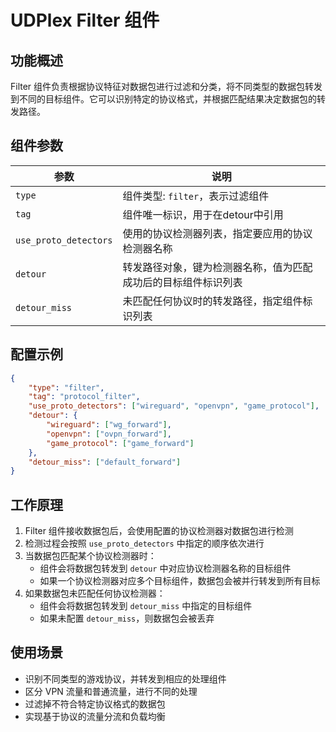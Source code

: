 # UDPlex Filter 组件

## 功能概述
Filter 组件负责根据协议特征对数据包进行过滤和分类，将不同类型的数据包转发到不同的目标组件。它可以识别特定的协议格式，并根据匹配结果决定数据包的转发路径。

## 组件参数

| 参数 | 说明 |
|------|------|
| `type` | 组件类型: `filter`，表示过滤组件 |
| `tag` | 组件唯一标识，用于在detour中引用 |
| `use_proto_detectors` | 使用的协议检测器列表，指定要应用的协议检测器名称 |
| `detour` | 转发路径对象，键为检测器名称，值为匹配成功后的目标组件标识列表 |
| `detour_miss` | 未匹配任何协议时的转发路径，指定组件标识列表 |

## 配置示例

```json
{
    "type": "filter",
    "tag": "protocol_filter",
    "use_proto_detectors": ["wireguard", "openvpn", "game_protocol"],
    "detour": {
        "wireguard": ["wg_forward"],
        "openvpn": ["ovpn_forward"],
        "game_protocol": ["game_forward"]
    },
    "detour_miss": ["default_forward"]
}
```

## 工作原理

1. Filter 组件接收数据包后，会使用配置的协议检测器对数据包进行检测
2. 检测过程会按照 `use_proto_detectors` 中指定的顺序依次进行
3. 当数据包匹配某个协议检测器时：
   - 组件会将数据包转发到 `detour` 中对应协议检测器名称的目标组件
   - 如果一个协议检测器对应多个目标组件，数据包会被并行转发到所有目标
4. 如果数据包未匹配任何协议检测器：
   - 组件会将数据包转发到 `detour_miss` 中指定的目标组件
   - 如果未配置 `detour_miss`，则数据包会被丢弃

## 使用场景

- 识别不同类型的游戏协议，并转发到相应的处理组件
- 区分 VPN 流量和普通流量，进行不同的处理
- 过滤掉不符合特定协议格式的数据包
- 实现基于协议的流量分流和负载均衡